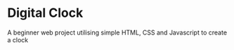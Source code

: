 # Digital Clock
 A beginner web project utilising simple HTML, CSS and Javascript to create a clock
